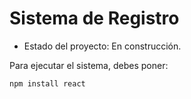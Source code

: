 <h1> Sistema de Registro</h1>

- Estado del proyecto: En construcción.


Para ejecutar el sistema, debes poner:

```npm install react```
